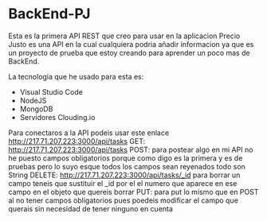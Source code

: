 # BackEnd-PJ

Esta es la primera API REST que creo para usar en la aplicacion Precio Justo es una API en la cual cualquiera podria añadir informacion ya que es un proyecto de prueba
que estoy creando para aprender un poco mas de BackEnd. 

La tecnologia que he usado para esta es: 

- Visual Studio Code
- NodeJS
- MongoDB
- Servidores Clouding.io

Para conectaros a la API podeis usar este enlace http://217.71.207.223:3000/api/tasks
GET: http://217.71.207.223:3000/api/tasks
POST: para postear algo en mi API no he puesto campos obligatorios porque como digo es la primera y es de pruebas pero lo suyo esque todos los campos sean reyenados todo son String
DELETE: http://217.71.207.223:3000/api/tasks/_id para borrar un campo teneis que sustituir el _id por el el numero que aparece en ese campo en el objeto que quereis borrar 
PUT: para put lo mismo que en POST al no tener campos obligatorios pues poedeis modificar el campo que querais sin necesidad de tener ninguno en cuenta


